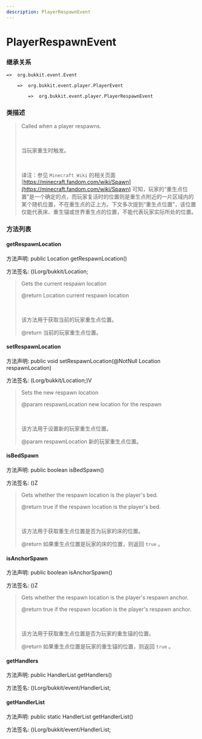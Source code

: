 ```yaml
---
description: PlayerRespawnEvent
---
```


# PlayerRespawnEvent

### 继承关系

    =>  org.bukkit.event.Event

        =>  org.bukkit.event.player.PlayerEvent

            =>  org.bukkit.event.player.PlayerRespawnEvent

### 类描述

> Called when a player respawns.
> 
> <br>
> 
> 当玩家重生时触发。
> 
> <br>
> 
> 译注：参见 `Minecraft Wiki` 的相关页面 [https://minecraft.fandom.com/wiki/Spawn](https://minecraft.fandom.com/wiki/Spawn) 可知，玩家的“重生点位置”是一个确定的点，而玩家复活时的位置则是重生点附近的一片区域内的某个随机位置，不在重生点的正上方。下文多次提到“重生点位置”，该位置仅能代表床、重生锚或世界重生点的位置，不能代表玩家实际所处的位置。

### 方法列表

#### getRespawnLocation

方法声明: public Location getRespawnLocation()

方法签名: ()Lorg/bukkit/Location;

> Gets the current respawn location
> 
> @return Location current respawn location
> 
> <br>
> 
> 该方法用于获取当前的玩家重生点位置。
> 
> @return 当前的玩家重生点位置。

#### setRespawnLocation

方法声明: public void setRespawnLocation(@NotNull Location respawnLocation)

方法签名: (Lorg/bukkit/Location;)V

> Sets the new respawn location
> 
> @param respawnLocation new location for the respawn
> 
> <br>
> 
> 该方法用于设置新的玩家重生点位置。
> 
> @param respawnLocation 新的玩家重生点位置。

#### isBedSpawn

方法声明: public boolean isBedSpawn()

方法签名: ()Z

> Gets whether the respawn location is the player's bed.
> 
> @return true if the respawn location is the player's bed.
> 
> <br>
> 
> 该方法用于获取重生点位置是否为玩家的床的位置。
> 
> @return 如果重生点位置是玩家的床的位置，则返回 `true` 。

#### isAnchorSpawn

方法声明: public boolean isAnchorSpawn()

方法签名: ()Z

> Gets whether the respawn location is the player's respawn anchor.
> 
> @return true if the respawn location is the player's respawn anchor.
> 
> <br>
> 
> 该方法用于获取重生点位置是否为玩家的重生锚的位置。
> 
> @return 如果重生点位置是玩家的重生锚的位置，则返回 `true` 。

#### getHandlers

方法声明: public HandlerList getHandlers()

方法签名: ()Lorg/bukkit/event/HandlerList;

#### getHandlerList

方法声明: public static HandlerList getHandlerList()

方法签名: ()Lorg/bukkit/event/HandlerList;